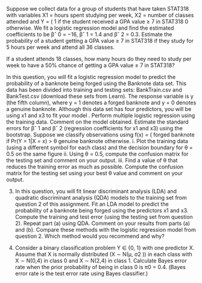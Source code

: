 Suppose we collect data for a group of students that have taken STAT318 with variables X1 = hours spent studying per week, X2 = number of classes attended and Y = ( 1 if the student received a GPA value ≥ 7 in STAT318 0 otherwise. We fit a logistic regression model and find the estimated coefficients to be βˆ 0 = −16, βˆ 1 = 1.4 and βˆ 2 = 0.3.
Estimate the probability of a student getting a GPA value ≥ 7 in STAT318 if they study for 5 hours per week and attend all 36 classes. 
		
If a student attends 18 classes, how many hours do they need to study per week to have a 50% chance of getting a GPA value ≥ 7 in STAT318?

In this question, you will fit a logistic regression model to predict the probability of a banknote being forged using the Banknote data set. This data has been divided into training and testing sets: BankTrain.csv and BankTest.csv (download these sets from Learn). The response variable is y (the fifth column), where y = 1 denotes a forged banknote and y = 0 denotes a genuine banknote. Although this data set has four predictors, you will be using x1 and x3 to fit your model . 
Perform multiple logistic regression using the training data. Comment on the model obtained. 
Estimate the standard errors for βˆ 1 and βˆ 2 (regression coefficients for x1 and x3) using the bootstrap. 
Suppose we classify observations using f(x) = ( forged banknote if Pr(Y = 1|X = x) > θ genuine banknote otherwise. 
i. Plot the training data (using a different symbol for each class) and the decision boundary for θ = 0.5 on the same figure
ii. Using θ = 0.5, compute the confusion matrix for the testing set and comment on your output. 
iii. Find a value of θ that reduces the training error as much as possible. Compute the confusion matrix for the testing set using your best θ value and comment on your output.

3.  In this question, you will fit linear discriminant analysis (LDA) and quadratic discriminant analysis (QDA) models to the training set from question 2 of this assignment. 
 Fit an LDA model to predict the probability of a banknote being forged using the predictors x1 and x3. Compute the training and test error (using the testing set from question 2).
Repeat part (a) using QDA.
Comment on your results from parts (a) and (b). Compare these methods with the logistic regression model from question 2. Which method would you recommend and why? 

4.  Consider a binary classification problem Y ∈ {0, 1} with one predictor X. Assume that X is  normally distributed (X ∼ N(µ, σ2 )) in each class with X ∼ N(0,4) in class 0 and X ∼ N(2,4) in class 1. Calculate Bayes error rate when the prior probability of being in class 0 is π0 = 0.4. (Bayes error rate is the test error rate using Bayes classifier.) 
